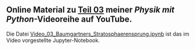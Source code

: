 ## Online Material zu [Teil 03]() meiner *Physik mit Python*-Videoreihe auf YouTube.

Die Datei [Video_03_Baumgartners_Stratosphaerensprung.ipynb](Video_03_Baumgartners_Stratosphaerensprung.ipynb) ist das im Video vorgestellte Jupyter-Notebook.
